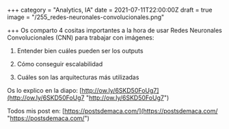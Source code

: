 +++
category = "Analytics, IA"
date = 2021-07-11T22:00:00Z
draft = true
image = "/255_redes-neuronales-convolucionales.png"

+++
Os comparto 4 cositas importantes a la hora de usar Redes Neuronales Convolucionales (CNN) para trabajar con imágenes: 

1) Entender bien cuáles pueden ser los outputs 

2) Cómo conseguir escalabilidad 

3) Cuáles son las arquitecturas más utilizadas 

Os lo explico en la diapo: [http://ow.ly/6SKD50FoUg7](http://ow.ly/6SKD50FoUg7 "http://ow.ly/6SKD50FoUg7") 

Todos mis post en: [https://postsdemaca.com/](https://postsdemaca.com/ "https://postsdemaca.com/")